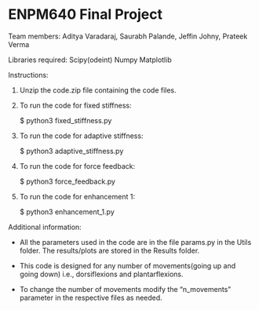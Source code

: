 ﻿# ENPM640 Final Project
Team members: Aditya Varadaraj, Saurabh Palande, Jeffin Johny, Prateek Verma


Libraries required:
    Scipy(odeint)
    Numpy
    Matplotlib


Instructions:
1. Unzip the code.zip file containing the code files.
2. To run the code for fixed stiffness:

    $ python3 fixed_stiffness.py
3. To run the code for adaptive stiffness:

    $ python3 adaptive_stiffness.py
4. To run the code for force feedback:

    $ python3 force_feedback.py
5. To run the code for enhancement 1:

    $ python3 enhancement_1.py


Additional information:
* All the parameters used in the code are in the file params.py in the Utils folder.
The results/plots are stored in the Results folder.


* This code is designed for any number of movements(going up and going down) i.e., dorsiflexions and plantarflexions.


* To change the number of movements modify the “n_movements” parameter in the respective files as needed.
